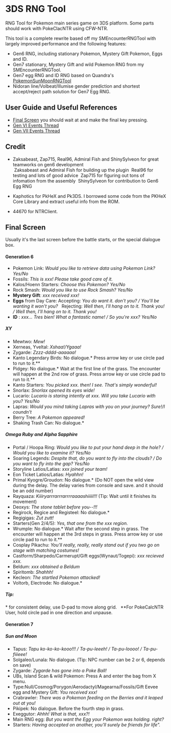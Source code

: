 # 3DS RNG Tool

RNG Tool for Pokemon main series game on 3DS platform. Some parts should work with PokeClacNTR using CFW-NTR.

This tool is a complete rewrite based off my SMEncounterRNGTool with largely improved performance and the following features:
- Gen6 RNG, including stationary Pokemon, Mystery Gift Pokemon, Eggs and ID.
- Gen7 stationary, Mystery Gift and wild Pokemon RNG from my SMEncounterRNGTool.
- Gen7 egg RNG and ID RNG based on Quandra's [PokemonSunMoonRNGTool](https://github.com/Quandra/PokemonSunMoonRNGTool) 
- Nidoran line/Volbeat/Illumise gender prediction and shortest accept/reject path solution for Gen7 Egg RNG.

## User Guide and Useful References

- [Final Screen](#final-screen) you should wait at and make the final key pressing.
- [Gen VI Events Thread](https://projectpokemon.org/forums/forums/topic/39398-gen-vi-event-contribution-thread-2017/)
- [Gen VII Events Thread](https://projectpokemon.org/forums/forums/topic/39400-gen-vii-events-contribution-thread/)

## Credit

- Zaksabeast, Zap715, Real96, Admiral Fish and ShinySylveon for great teamworks on gen6 development  
  Zaksabeast and Admiral Fish for building up the plugin 
  Real96 for testing and lots of good advice 
  Zap715 for figuring out tons of infomation from the assembly 
  ShinySylveon for contribution to Gen6 Egg RNG
  
- Kaphotics for PkHeX and Pk3DS. I borrowed some code from the PKHeX Core Library and extract useful info from the ROM.
- 44670 for NTRClient.

## Final Screen

Usually it's the last screen before the battle starts, or the special dialogue box.

#### Generation 6

- Pokemon Link: _Would you like to retrieve data using Pokemon Link? Yes/No_
- Fossils: _This is xxx! Please take good care of it._
- Kalos/Hoenn Starters: _Choose this Pokemon? Yes/No_
- Rock Smash: _Would you like to use Rock Smash? Yes/No_
- **Mystery Gift**: _xxx received xxx!_
- **Eggs** from Day Care: 
Accepting: _You do want it. don't you? / You'll be wanting it won't you?_  
Rejecting: _Well then, I'll hang on to it. Thank you! / Well then, I'll hang on to it. Thank you!_
- **ID** : _xxx... Tres bien! What a fantastic name! / So you're xxx? Yes/No_

##### XY
- Mewtwo: _Mew!_
- Xerneas, Yveltal: _Xshaa!/Ygaaa!_
- Zygarde: _Zzzz-dddd-aaaaaa!_
- Kanto Legendary Birds: No dialogue.\* Press arrow key or use circle pad to run to it.\*\*
- Pidgey: No dialogue.\* Wait at the first line of the grass. The encounter will happen at the 2nd row of grass. Press arrow key or use circle pad to run to it.\*\*
- Kanto Starters: _You picked xxx. then! I see. That's simply wonderful!_
- Snorlax: _Snorlax opened its eyes wide!_
- Lucario: _Lucario is staring intently at xxx. Will you take Lucario with you? Yes/No_
- Lapras: _Would you mind taking Lapras with you on your journey? Sure!/I coundn't_
- Berry Tree: _A Pokemon appeared!_
- Shaking Trash Can: No dialogue.\*

##### Omega Ruby and Alpha Sapphire
- Portal / Hoopa Ring: _Would you like to put your hand deep in the hole? / Would you like to examine it? Yes/No_
- Soaring Legends: _Despite that, do you want to fly into the clouds? / Do you want to fly into the gap? Yes/No_
- Storyline Latios/Latias: _xxx joined your team!_
- Eon Ticket Latios/Latias: _Hyahhn!_
- Primal Kyogre/Groudon: No dialogue.\*  (Do NOT open the wild view during the delay. The delay varies from console and save. and it should be an odd number)
- Rayquaza: _Kiiiryarrrarrrarrrraaaashiiiii!!!_ (Tip: Wait until it finishes its movement)
- Deoxys: _The stone tablet before you--!!!_
- Regirock, Regice and Registeel: No dialogue.\*
- Regigigas: _Zut zutt!_
- Starters(Gen 2/4/5): _Yes, that one from the xxx region._
- Wrumple: No dialogue.\* Wait after the second step in grass. The encounter will happen at the 3rd steps in grass. Press arrow key or use circle pad to run to it.\*\*
- Cosplay Pikachu: _You'll really, really, really stand out if you two go on stage with matching costumes!_
- Castform/Sharpedo/Carmerupt/Gift eggs(Wynaut/Togepi): _xxx recieved xxx._
- Beldum: _xxx obtained a Beldum_
- Spiritomb: _Shahhh!_
- Kecleon: _The startled Pokemon attacked!_
- Voltorb, Electrode: No dialogue.\*

##### Tip: 
 \* for consistent delay, use D-pad to move along grid.   
 \*\*For PokeCalcNTR User, hold circle pad in one direction and unpause.

#### Generation 7

##### Sun and Moon
- Tapus: _Tapu ko-ko-ko-kooo!!! / Ta-pu-leeeh! / Ta-pu-loooo! / Ta-pu-fiiieee!_
- Solgaleo/Lunala: No dialogue. (Tip: NPC number can be 2 or 6, depends on save)
- Zygarde: _Zygarde has gone into a Poke Ball!_
- UBs, Island Scan & wild Pokemon: Press A and enter the bag from X menu.
- Type:Null/Cosmog/Porygon/Aerodactyl/Magearna/Fossils/Gift Eevee egg and Mystery Gift: _You received xxx!_
- Crabrawler: _There was a Pokemon feeding on the Berries and it leaped out at you!_
- Pikipek: No dialogue. Before the fourth step in grass.
- Exeggutor: _Ahhh! What is that, xxx?!_
- Main RNG egg: _But you want the Egg your Pokemon was holding. right?_
- Starters: _Having accepted on another, you'll surely be friends for life"._
